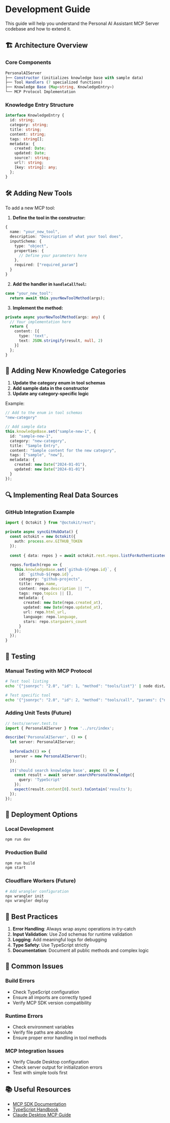 # Development Guide

This guide will help you understand the Personal AI Assistant MCP Server codebase and how to extend it.

## 🏗 Architecture Overview

### Core Components

```typescript
PersonalAIServer
├── Constructor (initializes knowledge base with sample data)
├── Tool Handlers (7 specialized functions)
├── Knowledge Base (Map<string, KnowledgeEntry>)
└── MCP Protocol Implementation
```

### Knowledge Entry Structure

```typescript
interface KnowledgeEntry {
  id: string;
  category: string;
  title: string;
  content: string;
  tags: string[];
  metadata: {
    created: Date;
    updated: Date;
    source?: string;
    url?: string;
    [key: string]: any;
  };
}
```

## 🛠 Adding New Tools

To add a new MCP tool:

1. **Define the tool in the constructor:**
```typescript
{
  name: "your_new_tool",
  description: "Description of what your tool does",
  inputSchema: {
    type: "object",
    properties: {
      // Define your parameters here
    },
    required: ["required_param"]
  }
}
```

2. **Add the handler in `handleCallTool`:**
```typescript
case "your_new_tool":
  return await this.yourNewToolMethod(args);
```

3. **Implement the method:**
```typescript
private async yourNewToolMethod(args: any) {
  // Your implementation here
  return {
    content: [{
      type: 'text',
      text: JSON.stringify(result, null, 2)
    }]
  };
}
```

## 🔌 Adding New Knowledge Categories

1. **Update the category enum in tool schemas**
2. **Add sample data in the constructor**
3. **Update any category-specific logic**

Example:
```typescript
// Add to the enum in tool schemas
"new-category"

// Add sample data
this.knowledgeBase.set("sample-new-1", {
  id: "sample-new-1",
  category: "new-category",
  title: "Sample Entry",
  content: "Sample content for the new category",
  tags: ["sample", "new"],
  metadata: {
    created: new Date("2024-01-01"),
    updated: new Date("2024-01-01")
  }
});
```

## 🔍 Implementing Real Data Sources

### GitHub Integration Example

```typescript
import { Octokit } from "@octokit/rest";

private async syncGitHubData() {
  const octokit = new Octokit({
    auth: process.env.GITHUB_TOKEN
  });
  
  const { data: repos } = await octokit.rest.repos.listForAuthenticatedUser();
  
  repos.forEach(repo => {
    this.knowledgeBase.set(`github-${repo.id}`, {
      id: `github-${repo.id}`,
      category: "github-projects",
      title: repo.name,
      content: repo.description || "",
      tags: repo.topics || [],
      metadata: {
        created: new Date(repo.created_at),
        updated: new Date(repo.updated_at),
        url: repo.html_url,
        language: repo.language,
        stars: repo.stargazers_count
      }
    });
  });
}
```

## 🧪 Testing

### Manual Testing with MCP Protocol

```bash
# Test tool listing
echo '{"jsonrpc": "2.0", "id": 1, "method": "tools/list"}' | node dist/index.js

# Test specific tool
echo '{"jsonrpc": "2.0", "id": 2, "method": "tools/call", "params": {"name": "search_personal_knowledge", "arguments": {"query": "test"}}}' | node dist/index.js
```

### Adding Unit Tests (Future)

```typescript
// tests/server.test.ts
import { PersonalAIServer } from '../src/index';

describe('PersonalAIServer', () => {
  let server: PersonalAIServer;
  
  beforeEach(() => {
    server = new PersonalAIServer();
  });
  
  it('should search knowledge base', async () => {
    const result = await server.searchPersonalKnowledge({
      query: 'TypeScript'
    });
    expect(result.content[0].text).toContain('results');
  });
});
```

## 🚀 Deployment Options

### Local Development
```bash
npm run dev
```

### Production Build
```bash
npm run build
npm start
```

### Cloudflare Workers (Future)
```bash
# Add wrangler configuration
npx wrangler init
npx wrangler deploy
```

## 🎯 Best Practices

1. **Error Handling**: Always wrap async operations in try-catch
2. **Input Validation**: Use Zod schemas for runtime validation
3. **Logging**: Add meaningful logs for debugging
4. **Type Safety**: Use TypeScript strictly
5. **Documentation**: Document all public methods and complex logic

## 🔧 Common Issues

### Build Errors
- Check TypeScript configuration
- Ensure all imports are correctly typed
- Verify MCP SDK version compatibility

### Runtime Errors
- Check environment variables
- Verify file paths are absolute
- Ensure proper error handling in tool methods

### MCP Integration Issues
- Verify Claude Desktop configuration
- Check server output for initialization errors
- Test with simple tools first

## 📚 Useful Resources

- [MCP SDK Documentation](https://github.com/modelcontextprotocol/typescript-sdk)
- [TypeScript Handbook](https://www.typescriptlang.org/docs/)
- [Claude Desktop MCP Guide](https://docs.anthropic.com/claude/docs/mcp)
